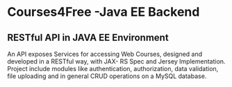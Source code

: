 # Courses4Free  -Java EE Backend
RESTful API in JAVA EE Environment                                                                                
----------------------------------------------------------
An API exposes Services for accessing Web Courses, designed and developed in a RESTful way, with JAX- RS Spec and Jersey Implementation. Project include modules like authentication, authorization, data validation, file uploading and in general CRUD operations on a MySQL database.
